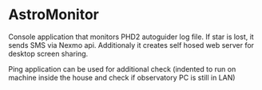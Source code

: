 # AstroMonitor
Console application that monitors PHD2 autoguider log file. If star is lost, it sends SMS via Nexmo api. Additionaly it creates self hosed web server for desktop screen sharing.

Ping application can be used for additional check (indented to run on machine inside the house and check if observatory PC is still in LAN)
